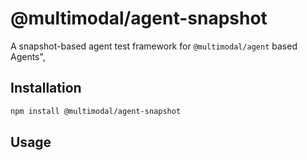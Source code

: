 # @multimodal/agent-snapshot

A snapshot-based agent test framework for `@multimodal/agent` based Agents",

## Installation

```bash
npm install @multimodal/agent-snapshot
```

## Usage

